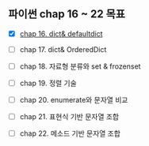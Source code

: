 ## 파이썬 chap 16 ~ 22 목표

- [X] [chap 16. dict& defaultdict](https://sangwoo0727.github.io/python/Python-10_dictionary/)

- [ ] chap 17. dict& OrderedDict

- [ ] chap 18. 자료형 분류와 set & frozenset

- [ ] chap 19. 정렬 기술

- [ ] chap 20. enumerate와 문자열 비교

- [ ] chap 21. 표현식 기반 문자열 조합

- [ ] chap 22. 메소드 기반 문자열 조합
